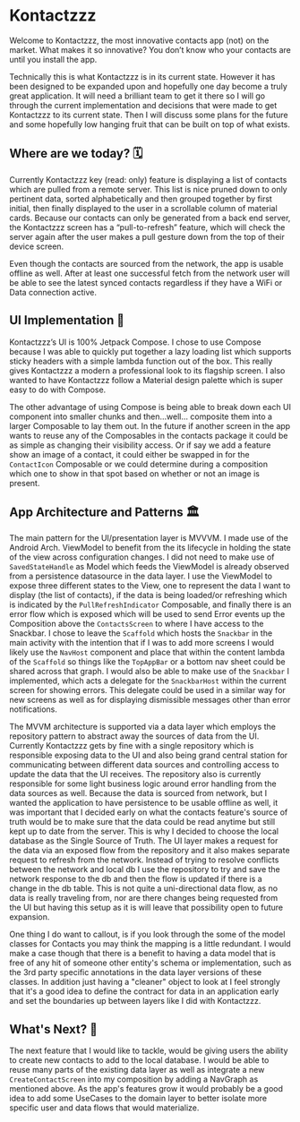 # Kontactzzz

Welcome to Kontactzzz, the most innovative contacts app (not) on the market. What makes it so innovative? You don’t know who your contacts are until you install the app. 
 
Technically this is what Kontactzzz is in its current state. However it has been designed to be expanded upon and hopefully one day become a truly great application. It will need a brilliant team to get it there so I will go through the current implementation and decisions that were made to get Kontactzzz to its current state. Then I will discuss some plans for the future and some hopefully low hanging fruit that can be built on top of what exists.

## Where are we today? 🗓️

Currently Kontactzzz key (read: only) feature is displaying a list of contacts which are pulled from a remote server. This list is nice pruned down to only pertinent data, sorted alphabetically and then grouped together by first initial, then finally displayed to the user in a scrollable column of material cards. Because our contacts can only be generated from a back end server, the Kontactzzz screen has a “pull-to-refresh” feature, which will check the server again after the user makes a pull gesture down from the top of their device screen. 

Even though the contacts are sourced from the network, the app is usable offline as well. After at least one successful fetch from the network user will be able to see the latest synced contacts regardless if they have a WiFi or Data connection active. 

## UI Implementation 🎨
Kontactzzz’s UI is 100% Jetpack Compose. I chose to use Compose because I was able to quickly put together a lazy loading list which supports sticky headers with a simple lambda function out of the box. This really gives Kontactzzz a modern a professional look to its flagship screen.  I also wanted to have Kontactzzz follow a Material design palette which is super easy to do with Compose. 

The other advantage of using Compose is being able to break down each UI component into smaller chunks and then…well… composite them into a larger Composable to lay them out. In the future if another screen in the app wants to reuse any of the Composables in the contacts package it could be as simple as changing their visibility access. Or if say we add a feature show an image of a contact, it could either be swapped in for the `ContactIcon` Composable or we could determine during a composition which one to show in that spot based on whether or not an image is present. 

## App Architecture and Patterns 🏛️ 
The main pattern for the UI/presentation layer is MVVVM. I made use of the Android Arch. ViewModel to benefit from the its lifecycle in holding the state of the view across configuration changes. I did not need to make use of `SavedStateHandle` as Model which feeds the ViewModel is already observed from a persistence datasource in the data layer. I use the ViewModel to expose three different states to the View, one to represent the data I want to display (the list of contacts), if the data is being loaded/or refreshing which is indicated by the `PullRefreshIndicator` Composable, 
and finally there is an error flow which is exposed which will be used to send Error events up the Composition above the `ContactsScreen` to where I have access to the Snackbar. I chose to leave the `Scaffold` which hosts the `Snackbar` in the main activity with the intention that if I was to add more screens I would likely use the `NavHost` component and place that within the content lambda of the `Scaffold` so things like the `TopAppBar` or a bottom nav sheet could be shared across that graph. I would also be able to make use of the `Snackbar` I implemented, which acts a delegate for the `SnackbarHost` within the current screen for showing errors. This delegate could be used in a similar way for new screens as well as for displaying dismissible messages other than error notifications.

The MVVM architecture is supported via a data layer which employs the repository pattern to abstract away the sources of data from the UI. Currently Kontactzzz gets by fine with a single repository which is responsible exposing data to the UI and also being grand central station for communicating between different data sources and controlling access to update the data that the UI receives. The repository also is currently responsible for some light business logic around error handling from the data sources as well. Because the data is sourced from network, but I wanted the application to have persistence to be usable offline as well, it was important that I decided early on what the contacts feature's source of truth would be to make sure that the data could be read anytime but still kept
up to date from the server. This is why I decided to choose the local database as the Single Source of Truth. The UI layer makes a request for the data via an exposed flow from the repository and it also makes separate request to refresh from the network.  Instead of trying to resolve conflicts between the network and local db I use the repository to try and save the network response to the db and then the flow is updated if there is a change in the db table. This is not quite a uni-directional data flow, as no data is really traveling from, nor are there changes being requested from the UI but having this setup as it is will leave that possibility open to future expansion.

One thing I do want to callout, is if you look through the some of the model classes for Contacts you may think the mapping is a little redundant. I would make a case though that there is a benefit to having a data model that is free of any hit of someone other entity's schema or implementation, such as the 3rd party specific annotations in the data layer versions of these classes. In addition just having a "cleaner" object to look at I feel strongly that it's a good idea to define the contract for data in an application early and set the boundaries up between layers like I did with Kontactzzz.

## What's Next? 🔮
The next feature that I would like to tackle, would be giving users the ability to create new contacts to add to the local database. I would be able to reuse many parts of the existing data layer as well as integrate a new `CreateContactScreen` into my composition by adding a NavGraph as mentioned above. As the app's features grow it would probably be a good idea to add some UseCases to the domain layer to better isolate more specific user and data flows that would materialize.
